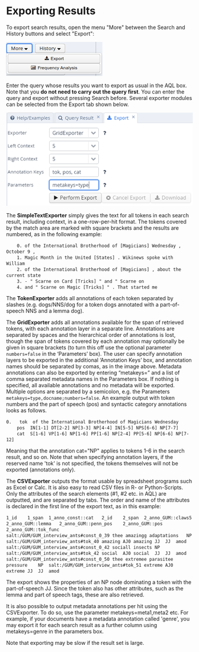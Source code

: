 # Exporting Results

To export search results, open the menu "More" between the Search and
History buttons and select "Export":

![](../images/export.png)

Enter the query whose results you want to export as usual in the AQL
box. Note that you **do not need to carry out the query first**. You can
enter the query and export without pressing Search before. Several
exporter modules can be selected from the Export tab shown below.

![](../images/export2.png)

The **SimpleTextExporter** simply gives the text for all tokens in each
search result, including context, in a one-row-per-hit format. The
tokens covered by the match area are marked with square brackets and the
results are numbered, as in the following
example:

``` 
    0. of the International Brotherhood of [Magicians] Wednesday , October 9 , 
    1. Magic Month in the United [States] . Wikinews spoke with William 
    2. of the International Brotherhood of [Magicians] , about the current state 
    3. - " Scarne on Card [Tricks] " and " Scarne on 
    4. and " Scarne on Magic [Tricks] " . That started me 
```

The **TokenExporter** adds all annotations of each token separated by slashes
(e.g. dogs/NNS/dog for a token dogs annotated with a part-of-speech NNS
and a lemma dog).

The **GridExporter** adds all annotations available for the span of
retrieved tokens, with each annotation layer in a separate line.
Annotations are separated by spaces and the hierarchical order of
annotations is lost, though the span of tokens covered by each
annotation may optionally be given in square brackets (to turn this off
use the optional parameter `numbers=false` in the ‘Parameters’ box). The
user can specify annotation layers to be exported in the additional
‘Annotation Keys’ box, and annotation names should be separated by
comas, as in the image above. Metadata annotations can also be exported
by entering “metakeys=” and a list of comma separated metadata names in
the Parameters box. If nothing is specified, all available annotations
and no metadata will be exported. Multiple options are separated by a
semicolon, e.g. the Parameters `metakeys=type,docname;numbers=false`. An
example output with token numbers and the part of speech (pos) and
syntactic category annotations looks as follows.

    0.   tok  of the International Brotherhood of Magicians Wednesday 
        pos  IN[1-1] DT[2-2] NP[3-3] NP[4-4] IN[5-5] NPS[6-6] NP[7-7] 
        cat  S[1-6] VP[1-6] NP[1-6] PP[1-6] NP[2-4] PP[5-6] NP[6-6] NP[7-12] 

Meaning that the annotation cat="NP" applies to tokens 1-6 in the search
result, and so on. Note that when specifying annotation layers, if the
reserved name 'tok' is not specified, the tokens themselves will not be
exported (annotations only).

The **CSVExporter** outputs the format usable by spreadsheet programs such as Excel or Calc.
It is also easy to read CSV files in R- or Python-Scripts.
Only the attributes of the search elements (\#1, \#2 etc. in AQL) are outputted, and are separated
by tabs. The order and name of the attributes is declared in the first line of the export text, as in this example:

```
1_id	1_span	1_anno_const::cat	2_id	2_span	2_anno_GUM::claws5	2_anno_GUM::lemma	2_anno_GUM::penn_pos	2_anno_GUM::pos	2_anno_GUM::tok_func
salt:/GUM/GUM_interview_ants#const_0_39	thee amazingg adaptations	NP	salt:/GUM/GUM_interview_ants#tok_40	amazing	AJ0	amazing	JJ	JJ	amod
salt:/GUM/GUM_interview_ants#const_0_42	sociall insects	NP	salt:/GUM/GUM_interview_ants#tok_42	social	AJ0	social	JJ	JJ	amod
salt:/GUM/GUM_interview_ants#const_0_50	thee extremee parasitee pressure	NP	salt:/GUM/GUM_interview_ants#tok_51	extreme	AJ0	extreme	JJ	JJ	amod
```

The export shows the properties of an NP node dominating a token with
the part-of-speech JJ. Since the token also has other attributes, such
as the lemma and part of speech tags, these are also retrieved.

It is also possible to output metadata annotations per hit using the
CSVExporter. To do so, use the parameter metakeys=meta1,meta2 etc. For
example, if your documents have a metadata annotation called 'genre',
you may export it for each search result as a further column using
metakeys=genre in the parameters box.

Note that exporting may be slow if the result set is large.